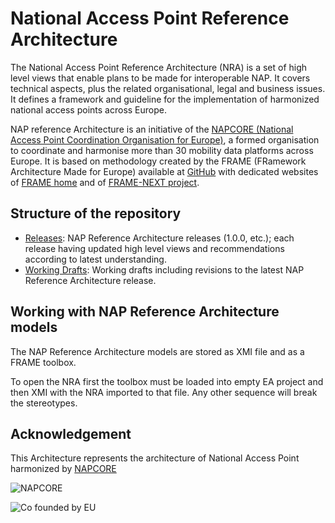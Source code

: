 # National Access Point Reference Architecture

The National Access Point Reference Architecture (NRA) is a set of high level views that enable plans to be made for interoperable NAP. It covers technical aspects, plus the related organisational, legal and business issues. It defines a framework and guideline for the implementation of harmonized national access points across Europe. 

NAP reference Architecture is an initiative of the [NAPCORE (National Access Point Coordination Organisation for Europe)](https://napcore.eu/), a formed organisation to coordinate and harmonise more than 30 mobility data platforms across Europe. It is based on methodology created by the FRAME (FRamework Architecture Made for Europe) available at [GitHub](https://github.com/FRAME-NEXT/FRAME) with dedicated websites of [FRAME home](https://frame-online.eu/) and of [FRAME-NEXT project](https://frame-next.eu/).

## Structure of the repository 

- [Releases](https://github.com/NAPCORE/NAP-Reference-Architecture/tree/main/releases): NAP Reference Architecture releases (1.0.0, etc.); each release having updated high level views and recommendations according to latest understanding.
- [Working Drafts](https://github.com/NAPCORE/NAP-Reference-Architecture/tree/main/drafts): Working drafts including revisions to the latest NAP Reference Architecture release.

## Working with NAP Reference Architecture models 

The NAP Reference Architecture models are stored as XMI file and as a FRAME toolbox. 

To open the NRA first the toolbox must be loaded into empty EA project and then XMI with the NRA imported to that file. Any other sequence will break the stereotypes.

## Acknowledgement
This Architecture represents the architecture of National Access Point harmonized by [NAPCORE](https://napcore.eu/)

![NAPCORE](https://napcore.eu/wp-content/themes/napcore/images/napcore-logo.png)

![Co founded by EU](https://napcore.eu/wp-content/themes/napcore/images/eu.png)
